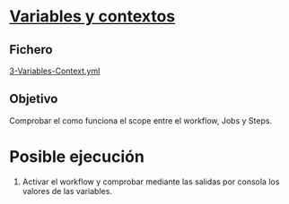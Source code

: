 # [Variables y contextos](https://docs.github.com/es/actions/learn-github-actions/contexts)

## Fichero 

[3-Variables-Context.yml](https://github.com/sebasnaa/tmp-presentacion/actions/workflows/3-Variables-Context.yml)

## Objetivo

Comprobar el como funciona el scope entre el workflow, Jobs y Steps.

# Posible ejecución

1. Activar el workflow y comprobar mediante las salidas por consola los valores de las variables.

